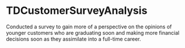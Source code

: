 # TDCustomerSurveyAnalysis
Conducted a survey to gain more of a perspective on the opinions of younger customers who are graduating soon and making more financial decisions soon as they assimilate into a full-time career.
